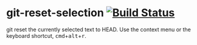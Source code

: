 # git-reset-selection [![Build Status](https://travis-ci.org/octalmage/git-reset-selection.svg?branch=master)](https://travis-ci.org/octalmage/git-reset-selection)

git reset the currently selected text to HEAD. Use the context menu or the keyboard shortcut, <kbd>cmd</kbd>+<kbd>alt</kbd>+<kbd>r</kbd>.
